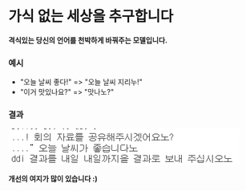 # 가식 없는 세상을 추구합니다

**격식있는 당신의 언어를 천박하게 바꿔주는 모델입니다.**

### 예시
- "오늘 날씨 좋다!" => "오늘 날씨 지리누!"
- "이거 맛있나요?" => "맛나노?"

### 결과
![result](./image/slang_translation_result.png)

**개선의 여지가 많이 있습니다 :)**
